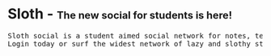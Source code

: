 # Sloth - <span style='font-size: 20px'>The new social for students is here!</span>
<pre>
Sloth social is a student aimed social network for notes, tests and private lessons
Login today or surf the widest network of lazy and slothy students!
</pre>
